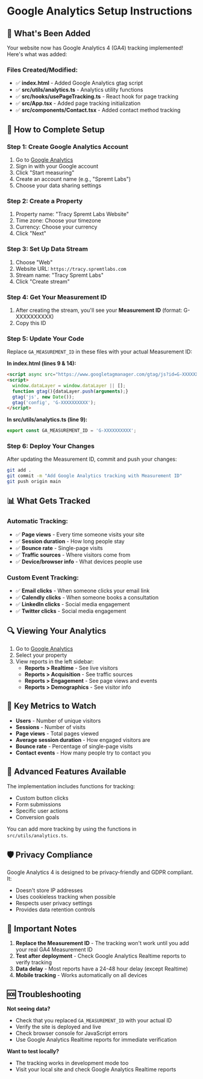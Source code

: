 # Google Analytics Setup Instructions

## 🎯 What's Been Added

Your website now has Google Analytics 4 (GA4) tracking implemented! Here's what was added:

### Files Created/Modified:
- ✅ **index.html** - Added Google Analytics gtag script
- ✅ **src/utils/analytics.ts** - Analytics utility functions
- ✅ **src/hooks/usePageTracking.ts** - React hook for page tracking
- ✅ **src/App.tsx** - Added page tracking initialization
- ✅ **src/components/Contact.tsx** - Added contact method tracking

## 🚀 How to Complete Setup

### Step 1: Create Google Analytics Account
1. Go to [Google Analytics](https://analytics.google.com/)
2. Sign in with your Google account
3. Click "Start measuring"
4. Create an account name (e.g., "Spremt Labs")
5. Choose your data sharing settings

### Step 2: Create a Property
1. Property name: "Tracy Spremt Labs Website"
2. Time zone: Choose your timezone
3. Currency: Choose your currency
4. Click "Next"

### Step 3: Set Up Data Stream
1. Choose "Web"
2. Website URL: `https://tracy.spremtlabs.com`
3. Stream name: "Tracy Spremt Labs"
4. Click "Create stream"

### Step 4: Get Your Measurement ID
1. After creating the stream, you'll see your **Measurement ID** (format: G-XXXXXXXXXX)
2. Copy this ID

### Step 5: Update Your Code
Replace `GA_MEASUREMENT_ID` in these files with your actual Measurement ID:

**In index.html (lines 9 & 14):**
```html
<script async src="https://www.googletagmanager.com/gtag/js?id=G-XXXXXXXXXX"></script>
<script>
  window.dataLayer = window.dataLayer || [];
  function gtag(){dataLayer.push(arguments);}
  gtag('js', new Date());
  gtag('config', 'G-XXXXXXXXXX');
</script>
```

**In src/utils/analytics.ts (line 9):**
```typescript
export const GA_MEASUREMENT_ID = 'G-XXXXXXXXXX';
```

### Step 6: Deploy Your Changes
After updating the Measurement ID, commit and push your changes:
```bash
git add .
git commit -m "Add Google Analytics tracking with Measurement ID"
git push origin main
```

## 📊 What Gets Tracked

### Automatic Tracking:
- ✅ **Page views** - Every time someone visits your site
- ✅ **Session duration** - How long people stay
- ✅ **Bounce rate** - Single-page visits
- ✅ **Traffic sources** - Where visitors come from
- ✅ **Device/browser info** - What devices people use

### Custom Event Tracking:
- ✅ **Email clicks** - When someone clicks your email link
- ✅ **Calendly clicks** - When someone books a consultation
- ✅ **LinkedIn clicks** - Social media engagement
- ✅ **Twitter clicks** - Social media engagement

## 🔍 Viewing Your Analytics

1. Go to [Google Analytics](https://analytics.google.com/)
2. Select your property
3. View reports in the left sidebar:
   - **Reports > Realtime** - See live visitors
   - **Reports > Acquisition** - See traffic sources
   - **Reports > Engagement** - See page views and events
   - **Reports > Demographics** - See visitor info

## 🎯 Key Metrics to Watch

- **Users** - Number of unique visitors
- **Sessions** - Number of visits
- **Page views** - Total pages viewed
- **Average session duration** - How engaged visitors are
- **Bounce rate** - Percentage of single-page visits
- **Contact events** - How many people try to contact you

## 🔧 Advanced Features Available

The implementation includes functions for tracking:
- Custom button clicks
- Form submissions
- Specific user actions
- Conversion goals

You can add more tracking by using the functions in `src/utils/analytics.ts`.

## 🛡️ Privacy Compliance

Google Analytics 4 is designed to be privacy-friendly and GDPR compliant. It:
- Doesn't store IP addresses
- Uses cookieless tracking when possible
- Respects user privacy settings
- Provides data retention controls

## 🚨 Important Notes

1. **Replace the Measurement ID** - The tracking won't work until you add your real GA4 Measurement ID
2. **Test after deployment** - Check Google Analytics Realtime reports to verify tracking
3. **Data delay** - Most reports have a 24-48 hour delay (except Realtime)
4. **Mobile tracking** - Works automatically on all devices

## 🆘 Troubleshooting

**Not seeing data?**
- Check that you replaced `GA_MEASUREMENT_ID` with your actual ID
- Verify the site is deployed and live
- Check browser console for JavaScript errors
- Use Google Analytics Realtime reports for immediate verification

**Want to test locally?**
- The tracking works in development mode too
- Visit your local site and check Google Analytics Realtime reports
